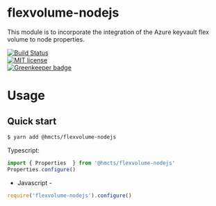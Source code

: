 # flexvolume-nodejs

This module is to incorporate the integration of the Azure keyvault flex volume to node properties.

[![Build Status](https://travis-ci.org/hmcts/flexvolume-nodejs.svg?branch=master)](https://travis-ci.org/hmcts/flexvolume-nodejs.svg?branch=master)  
[![MIT license](http://img.shields.io/badge/license-MIT-brightgreen.svg)](http://opensource.org/licenses/MIT)  
[![Greenkeeper badge](https://badges.greenkeeper.io/hmcts/flexvolume-nodejs.svg)](https://greenkeeper.io/)

# Usage

## Quick start
```bash
$ yarn add @hmcts/flexvolume-nodejs
```

Typescript:
```ts
import { Properties  } from '@hmcts/flexvolume-nodejs'
Properties.configure()
```

- Javascript -

```js
require('flexvolume-nodejs').configure()
```
